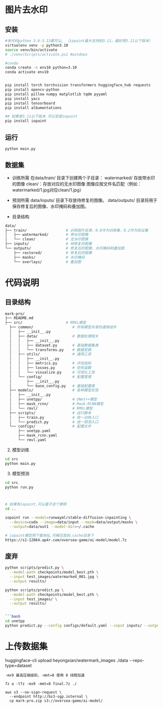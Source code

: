 # 图片去水印

## 安装
```bash
#本代码python 3.9-3.13都可以, （iopaint最大支持到3.11，最好用3.11以下版本）
virtualenv venv -p python3.10
source venv/bin/activate
# ./venv/Scripts/activate.ps1 #windows

#conda
conda create -n env10 python=3.10
conda activate env10


pip install torch torchvision transformers huggingface_hub requests
pip install opencv-python
pip install pillow numpy matplotlib tqdm pyyaml 
pip install yacs
pip install tensorboard
pip install albumentations

## 如果是3.11以下版本 可以安装iopaint
pip install iopaint
```

## 运行
```bash
python main.py
```

## 数据集

- 训练所需
在data/train/ 目录下创建两个子目录：
  watermarked/  存放带水印的图像
  clean/：存放对应的无水印图像
  图像应按文件名匹配（例如：watermarked/1.jpg对应clean/1.jpg）

- 预测所需
  data/inputs/   目录下存放待修复的图像。
  data/outputs/ 目录将用于保存修复后的图像、水印掩码和叠加图。

- 目录结构
```bash
data/
├── train/                  # 训练图片目录，0.8作为训练集，0.2作为验证集
│   ├── watermarked/        # 带水印图像
│   └── clean/              # 无水印图像
├── inputs/                 # 待修复的图像
└── outputs/                # 修复后的图像、水印掩码和叠加图
    ├── restored/           # 修复后的图像  
    ├── masks/              # 水印掩码
    └── overlays/           # 叠加图
```

# 代码说明

## 目录结构

```bash
mark-pro/
├── README.md
├── src/                    # RMVL模型
  ├── common/                  # 所有模型共享的通用组件
  │   ├── __init__.py
  │   ├── data/                # 数据处理相关
  │   │   ├── __init__.py
  │   │   ├── dataset.py       # 基础数据集类
  │   │   └── transforms.py    # 数据变换
  │   ├── utils/               # 通用工具
  │   │   ├── __init__.py
  │   │   ├── metrics.py       # 评估指标
  │   │   ├── losses.py        # 损失函数
  │   │   └── visualize.py     # 可视化工具
  │   └── config/              # 配置管理
  │       ├── __init__.py
  │       └── base_config.py   # 基础配置类
  ├── models/                  # 各种模型实现
  │   ├── __init__.py
  │   ├── unetpp/              # UNet++模型
  │   ├── mask_rcnn/           # Mask-RCNN模型
  │   └── rmvl/                # RMVL模型
  ├── scripts/                 # 运行脚本
  │   ├── train.py             # 统一训练入口
  │   └── predict.py           # 统一预测入口
  └── configs/                 # 配置文件
      ├── unetpp.yaml
      ├── mask_rcnn.yaml
      └── rmvl.yaml
``` 

2. 模型训练
```bash
cd src
python main.py
```


3. 模型预测
```bash
cd src
python run.py



# 如果有iopaint,可以基于这个擦除
cd ..

iopaint run --model=runwayml/stable-diffusion-inpainting \
  --device=cuda --image=data/input --mask=data/output/masks \
  --output=data/out1 --model-dir=~/.cache

# iopaint模型预下载地址,可解压放到.cache目录下
https://s1-12864.ap4r.com/oversea-game/ai-model/model.7z
```





## 废弃
```bash
python scripts/predict.py \
  --model-path checkpoints/model_best.pth \
  --input test_images/watermarked_001.jpg \
  --output results/

python scripts/predict.py \
  --model-path checkpoints/model_best.pth \
  --input test_images/ \
  --output results/


```bash
cd unetpp
python predict.py --config configs/default.yaml --input inputs/ --output results/
```





# 上传数据集

huggingface-cli upload heyongxian/watermark_images ./data --repo-type=dataset


```
-mx9 最高压缩级别，-mmt=8 使用 8 线程加速

7z a -t7z -mx9 -mmt=8 final.7z ./

aws s3 --no-sign-request \
  --endpoint http://bs3-sgp.internal \
  cp mark-pro.zip s3://oversea-game/ai-model/
```